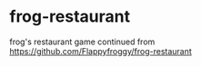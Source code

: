 # frog-restaurant
frog's restaurant game continued from https://github.com/Flappyfroggy/frog-restaurant
